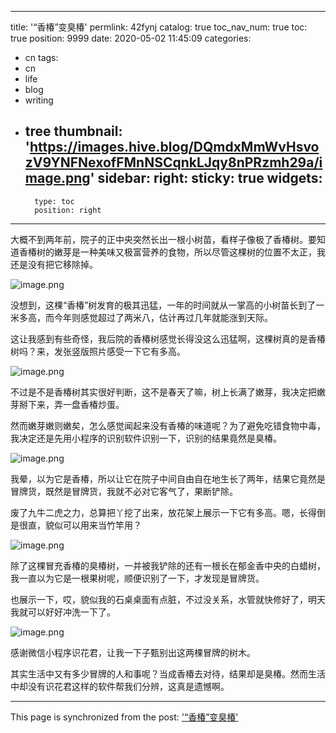 
---
title: '“香椿”变臭椿'
permlink: 42fynj
catalog: true
toc_nav_num: true
toc: true
position: 9999
date: 2020-05-02 11:45:09
categories:
- cn
tags:
- cn
- life
- blog
- writing
- tree
thumbnail: 'https://images.hive.blog/DQmdxMmWvHsvozV9YNFNexofFMnNSCqnkLJqy8nPRzmh29a/image.png'
sidebar:
    right:
        sticky: true
widgets:
    -
        type: toc
        position: right
---


大概不到两年前，院子的正中央突然长出一根小树苗，看样子像极了香椿树。要知道香椿树的嫩芽是一种美味又极富营养的食物，所以尽管这棵树的位置不太正，我还是没有把它移除掉。

![image.png](https://images.hive.blog/DQmdxMmWvHsvozV9YNFNexofFMnNSCqnkLJqy8nPRzmh29a/image.png)

没想到，这棵“香椿”树发育的极其迅猛，一年的时间就从一掌高的小树苗长到了一米多高，而今年则感觉超过了两米八，估计再过几年就能涨到天际。

这让我感到有些奇怪，我后院的香椿树感觉长得没这么迅猛啊，这棵树真的是香椿树吗？来，发张竖版照片感受一下它有多高。

![image.png](https://images.hive.blog/DQmcfRSLxKDy6Hj4BZwWWgVXPJ5SsUSPAZpjnBncVZw7jXQ/image.png)

不过是不是香椿树其实很好判断，这不是春天了嘛，树上长满了嫩芽，我决定把嫩芽掰下来，弄一盘香椿炒蛋。

然而嫩芽嫩则嫩矣，怎么感觉闻起来没有香椿的味道呢？为了避免吃错食物中毒，我决定还是先用小程序的识别软件识别一下，识别的结果竟然是臭椿。


![image.png](https://images.hive.blog/DQmYinFowybTdQSifk3x8wkWtCda9i45g5pXJL8dm1tP6i4/image.png)

我晕，以为它是香椿，所以让它在院子中间自由自在地生长了两年，结果它竟然是冒牌货，既然是冒牌货，我就不必对它客气了，果断铲除。

废了九牛二虎之力，总算把丫挖了出来，放花架上展示一下它有多高。嗯，长得倒是很直，貌似可以用来当竹竿用？


![image.png](https://images.hive.blog/DQmTRYsAidXkoYwv8uJn7Hk6zyKDdoyAc2V4M624PpAgzgy/image.png)

除了这棵冒充香椿的臭椿树，一并被我铲除的还有一根长在郁金香中央的白蜡树，我一直以为它是一根果树呢，顺便识别了一下，才发现是冒牌货。

也展示一下，哎，貌似我的石桌桌面有点脏，不过没关系，水管就快修好了，明天我就可以好好冲洗一下了。


![image.png](https://images.hive.blog/DQmTZT9jznGy9SmDdd42SayphmaVDXHGHkvZ558esmuop9z/image.png)

感谢微信小程序识花君，让我一下子甄别出这两棵冒牌的树木。

其实生活中又有多少冒牌的人和事呢？当成香椿去对待，结果却是臭椿。然而生活中却没有识花君这样的软件帮我们分辨，这真是遗憾啊。

- - -

This page is synchronized from the post: ['“香椿”变臭椿'](https://steemit.com/@oflyhigh/42fynj)
